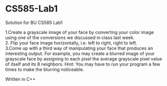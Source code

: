 # CS585-Lab1
Solution for BU CS585 Lab1 <br>

1.Create a grayscale image of your face by converting your color image using one of the conversions we discussed in class last week. <br>
2. Flip your face image horizontally, i.e. left to right, right to left. <br>
3.Come up with a third way of manipulating your face that produces an interesting output. For example, you may create a blurred image of your grayscale face by assigning to each pixel the average grayscale pixel value of itself and its 8 neighbors. Hint: You may have to run your program a few times to make the blurring noticeable. <br>

Written in C++
